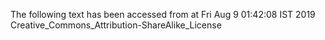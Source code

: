The following text has been accessed from at Fri Aug 9 01:42:08 IST 2019
Creative_Commons_Attribution-ShareAlike_License
